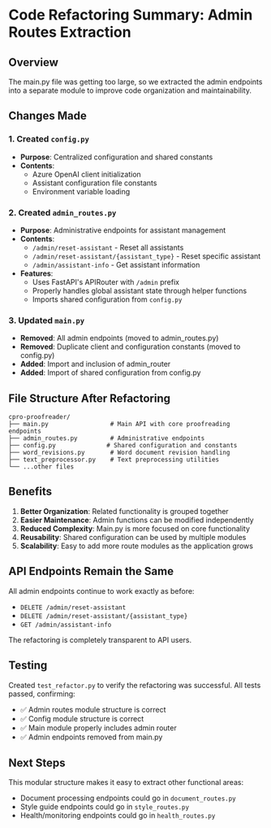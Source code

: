 # Code Refactoring Summary: Admin Routes Extraction

## Overview
The main.py file was getting too large, so we extracted the admin endpoints into a separate module to improve code organization and maintainability.

## Changes Made

### 1. Created `config.py`
- **Purpose**: Centralized configuration and shared constants
- **Contents**:
  - Azure OpenAI client initialization
  - Assistant configuration file constants
  - Environment variable loading

### 2. Created `admin_routes.py`
- **Purpose**: Administrative endpoints for assistant management
- **Contents**:
  - `/admin/reset-assistant` - Reset all assistants
  - `/admin/reset-assistant/{assistant_type}` - Reset specific assistant
  - `/admin/assistant-info` - Get assistant information
- **Features**:
  - Uses FastAPI's APIRouter with `/admin` prefix
  - Properly handles global assistant state through helper functions
  - Imports shared configuration from `config.py`

### 3. Updated `main.py`
- **Removed**: All admin endpoints (moved to admin_routes.py)
- **Removed**: Duplicate client and configuration constants (moved to config.py)
- **Added**: Import and inclusion of admin_router
- **Added**: Import of shared configuration from config.py

## File Structure After Refactoring

```
cpro-proofreader/
├── main.py                 # Main API with core proofreading endpoints
├── admin_routes.py         # Administrative endpoints
├── config.py              # Shared configuration and constants
├── word_revisions.py       # Word document revision handling
├── text_preprocessor.py    # Text preprocessing utilities
└── ...other files
```

## Benefits

1. **Better Organization**: Related functionality is grouped together
2. **Easier Maintenance**: Admin functions can be modified independently
3. **Reduced Complexity**: Main.py is more focused on core functionality
4. **Reusability**: Shared configuration can be used by multiple modules
5. **Scalability**: Easy to add more route modules as the application grows

## API Endpoints Remain the Same
All admin endpoints continue to work exactly as before:
- `DELETE /admin/reset-assistant`
- `DELETE /admin/reset-assistant/{assistant_type}`
- `GET /admin/assistant-info`

The refactoring is completely transparent to API users.

## Testing
Created `test_refactor.py` to verify the refactoring was successful. All tests passed, confirming:
- ✅ Admin routes module structure is correct
- ✅ Config module structure is correct  
- ✅ Main module properly includes admin router
- ✅ Admin endpoints removed from main.py

## Next Steps
This modular structure makes it easy to extract other functional areas:
- Document processing endpoints could go in `document_routes.py`
- Style guide endpoints could go in `style_routes.py`
- Health/monitoring endpoints could go in `health_routes.py`
